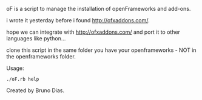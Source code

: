 oF is a script to manage the installation of openFrameworks and add-ons.

i wrote it yesterday before i found http://ofxaddons.com/.

hope we can integrate with http://ofxaddons.com/ and port it to other languages like python...


clone this script in the same folder you have your openframeworks - NOT in the openframeworks folder.


Usage:
	
	./oF.rb help

Created by Bruno Dias.